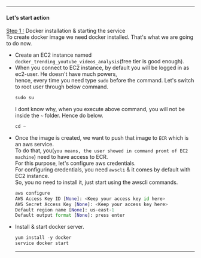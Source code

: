 ----------------------------------------------------------------------------------------------------------
#### Let's start action 
<ins>Step 1 :</ins> Docker installation & starting the service</br>
To create docker image we need docker installed. That's what we are going to do now.</br>
- Create an EC2 instance named `docker_trending_youtube_videos_analysis`(free tier is good enough).
- When you connect to EC2 instance, by default you will be logged in as ec2-user. He doesn't have much powers,</br>
  hence, every time you need type `sudo` before the command. Let's switch to root user through below command.</br>
  ```python
  sudo su
  ```
  I dont know why, when you execute above command, you will not be inside the `~` folder. Hence do below.
  ```python
  cd ~
  ```
- Once the image is created, we want to push that image to `ECR` which is an aws service.</br>
  To do that, you(`you means, the user showed in command promt of EC2 machine`) need to have access to ECR.</br>
  For this purpose, let's configure aws credentials.</br>
  For configuring credentials, you need `awscli` & it comes by default with EC2 instance.</br>
  So, you no need to install it, just start using the awscli commands.
  ```python
  aws configure
  AWS Access Key ID [None]: <Keep your access key id here>
  AWS Secret Access Key [None]: <Keep your access key here>
  Default region name [None]: us-east-1
  Default output format [None]: press enter
  ```
- Install & start docker server.
  ```python
  yum install -y docker
  service docker start
  ```
  ----------------------------------------------------------------------------------------------------------
